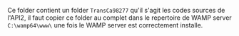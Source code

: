 Ce folder contient un folder `TransCa98277` qu'il s'agit les codes sources de l'API2, il faut copier ce folder au complet dans le repertoire de WAMP server `C:\wamp64\www\` une fois le WAMP server est correctement installe.